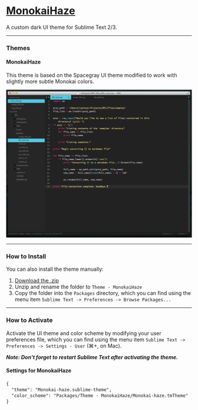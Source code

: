 # [MonokaiHaze](https://github.com/ryentzer/MonokaiHaze)

A custom dark UI theme for Sublime Text 2/3.

***

### Themes

#### MonokaiHaze

This theme is based on the Spacegray UI theme modified to work with slightly more subtle Monokai colors.

![image](Screenshots/MonokaiHaze.png)

***

### How to Install

You can also install the theme manually:

1. [Download the .zip](https://github.com/ryentzer/MonokaiHaze/archive/master.zip)
2. Unzip and rename the folder to `Theme - MonokaiHaze`
3. Copy the folder into the `Packages` directory, which you can find using the menu item `Sublime Text -> Preferences -> Browse Packages...`

***

### How to Activate

Activate the UI theme and color scheme by modifying your user preferences file, which you can find using the menu item `Sublime Text -> Preferences -> Settings - User` (⌘+, on Mac).

***Note: Don't forget to restart Sublime Text after activating the theme.***

#### Settings for MonokaiHaze

```
{
  "theme": "Monokai-haze.sublime-theme",
  "color_scheme": "Packages/Theme - MonokaiHaze/Monokai-haze.tmTheme"
}
```